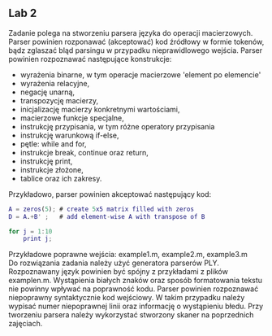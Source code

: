 ## Lab 2

Zadanie polega na stworzeniu parsera języka do operacji macierzowych. Parser powinien rozponawać (akceptować) kod źródłowy w formie tokenów, bądz zglaszać bląd parsingu w przypadku nieprawidlowego wejścia. Parser powinien rozpoznawać następujące konstrukcje:

* wyrażenia binarne, w tym operacje macierzowe 'element po elemencie'
* wyrażenia relacyjne,
* negację unarną,
* transpozycję macierzy,
* inicjalizację macierzy konkretnymi wartościami,
* macierzowe funkcje specjalne,
* instrukcję przypisania, w tym różne operatory przypisania
* instrukcję warunkową if-else,
* pętle: while and for,
* instrukcje break, continue oraz return,
* instrukcję print,
* instrukcje złożone,
* tablice oraz ich zakresy.

Przykładowo, parser powinien akceptować następujący kod:
```Matlab
A = zeros(5); # create 5x5 matrix filled with zeros
D = A.+B' ;   # add element-wise A with transpose of B

for j = 1:10 
    print j;
```
Przykładowe poprawne wejścia: example1.m, example2.m, example3.m   
Do rozwiązania zadania należy użyć generatora parserów PLY.
Rozpoznawany język powinien być spójny z przykładami z plików examplen.m. Wystąpienia białych znaków oraz sposób formatowania tekstu nie powinny wpływać na poprawność kodu.
Parser powinien rozpoznawać niepoprawny syntaktycznie kod wejściowy. W takim przypadku należy wypisać numer niepoprawnej linii oraz informację o wystąpieniu błedu.
Przy tworzeniu parsera należy wykorzystać stworzony skaner na poprzednich zajęciach.